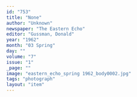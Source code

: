 ```yaml
---
id: "753"
title: "None"
author: "Unknown"
newspaper: "The Eastern Echo"
editor: "Gussman, Donald"
year: "1962"
month: "03 Spring"
day: ""
volume: "7"
issue: "1"
_page: ""
image: "eastern_echo_spring 1962_body0002.jpg"
tags: "photograph"
layout: "item"
---
```


